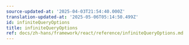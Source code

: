 ```yaml
---
source-updated-at: '2025-04-03T21:54:40.000Z'
translation-updated-at: '2025-05-06T05:14:50.499Z'
id: infiniteQueryOptions
title: infiniteQueryOptions
ref: docs/zh-hans/framework/react/reference/infiniteQueryOptions.md
---
```


